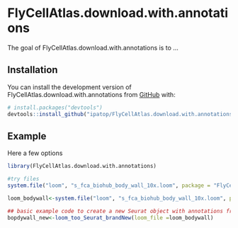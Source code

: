 
# FlyCellAtlas.download.with.annotations

<!-- badges: start -->
<!-- badges: end -->

The goal of FlyCellAtlas.download.with.annotations is to ...

## Installation

You can install the development version of FlyCellAtlas.download.with.annotations from [GitHub](https://github.com/) with:

``` r
# install.packages("devtools")
devtools::install_github("ipatop/FlyCellAtlas.download.with.annotations")
```

## Example

Here a few options

``` r
library(FlyCellAtlas.download.with.annotations)

#try files
system.file("loom", "s_fca_biohub_body_wall_10x.loom", package = "FlyCellAtlas.download.with.annotations",mustWork = T)

loom_bodywall<-system.file("loom", "s_fca_biohub_body_wall_10x.loom", package = "FlyCellAtlas.download.with.annotations",mustWork = T)

## basic example code to create a new Seurat object with annotations from FlyCellAtlas
bopdywall_new<-loom_too_Seurat_brandNew(loom_file =loom_bodywall)
```

